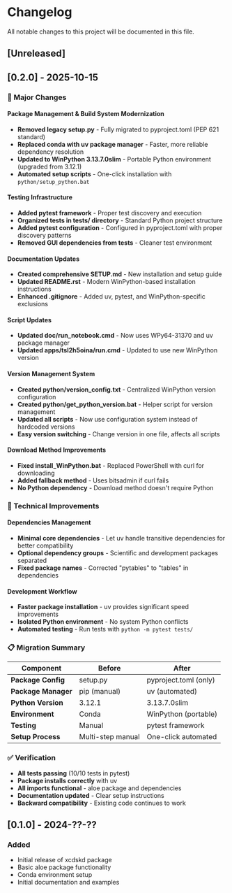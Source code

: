 # Changelog

All notable changes to this project will be documented in this file.

## [Unreleased]

## [0.2.0] - 2025-10-15

### 🚀 Major Changes

#### Package Management & Build System Modernization
- **Removed legacy setup.py** - Fully migrated to pyproject.toml (PEP 621 standard)
- **Replaced conda with uv package manager** - Faster, more reliable dependency resolution
- **Updated to WinPython 3.13.7.0slim** - Portable Python environment (upgraded from 3.12.1)
- **Automated setup scripts** - One-click installation with `python/setup_python.bat`

#### Testing Infrastructure
- **Added pytest framework** - Proper test discovery and execution
- **Organized tests in tests/ directory** - Standard Python project structure
- **Added pytest configuration** - Configured in pyproject.toml with proper discovery patterns
- **Removed GUI dependencies from tests** - Cleaner test environment

#### Documentation Updates
- **Created comprehensive SETUP.md** - New installation and setup guide
- **Updated README.rst** - Modern WinPython-based installation instructions
- **Enhanced .gitignore** - Added uv, pytest, and WinPython-specific exclusions

#### Script Updates
- **Updated doc/run_notebook.cmd** - Now uses WPy64-31370 and uv package manager
- **Updated apps/tsl2h5oina/run.cmd** - Updated to use new WinPython version

#### Version Management System
- **Created python/version_config.txt** - Centralized WinPython version configuration
- **Created python/get_python_version.bat** - Helper script for version management
- **Updated all scripts** - Now use configuration system instead of hardcoded versions
- **Easy version switching** - Change version in one file, affects all scripts

#### Download Method Improvements
- **Fixed install_WinPython.bat** - Replaced PowerShell with curl for downloading
- **Added fallback method** - Uses bitsadmin if curl fails
- **No Python dependency** - Download method doesn't require Python

### 🔧 Technical Improvements

#### Dependencies Management
- **Minimal core dependencies** - Let uv handle transitive dependencies for better compatibility
- **Optional dependency groups** - Scientific and development packages separated
- **Fixed package names** - Corrected "pytables" to "tables" in dependencies

#### Development Workflow
- **Faster package installation** - uv provides significant speed improvements
- **Isolated Python environment** - No system Python conflicts
- **Automated testing** - Run tests with `python -m pytest tests/`

### 📋 Migration Summary

| Component | Before | After |
|-----------|--------|-------|
| **Package Config** | setup.py | pyproject.toml (only) |
| **Package Manager** | pip (manual) | uv (automated) |
| **Python Version** | 3.12.1 | 3.13.7.0slim |
| **Environment** | Conda | WinPython (portable) |
| **Testing** | Manual | pytest framework |
| **Setup Process** | Multi-step manual | One-click automated |

### ✅ Verification

- **All tests passing** (10/10 tests in pytest)
- **Package installs correctly** with uv
- **All imports functional** - aloe package and dependencies
- **Documentation updated** - Clear setup instructions
- **Backward compatibility** - Existing code continues to work

## [0.1.0] - 2024-??-??

### Added
- Initial release of xcdskd package
- Basic aloe package functionality
- Conda environment setup
- Initial documentation and examples